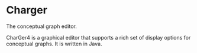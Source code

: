 # Charger
The conceptual graph editor.


CharGer4 is a graphical editor that supports a rich set of display options for conceptual graphs. It is written in Java.
